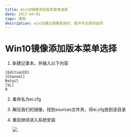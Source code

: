 ```yaml
---
title: Win10镜像添加版本菜单选择
date: 2017-04-01
tags: 通用
description: win10通过镜像安装时，放开专业版的选项
---
```


# Win10镜像添加版本菜单选择

1. 新建记事本，并输入以下内容
```
[EditionID] 
[Channel]
Retail
[VL]
0
```

2. 重命名为ei.cfg

3. 解压我们的镜像，找到sources文件夹，将ei.cfg放到该目录

4. 重启继续进入系统安装

    ![](https://raw.githubusercontent.com/milolu/Blog/1685fe7c55374ad269391a2a5f9e5133819b7f0a/images/20180704223741.png)
